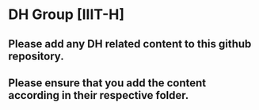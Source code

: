 # DH Group [IIIT-H]

## Please add any DH related content to this github repository.
## Please ensure that you add the content according in their respective folder.
